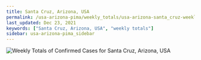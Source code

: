 ```yaml
---
title: Santa Cruz, Arizona, USA
permalink: /usa-arizona-pima/weekly_totals/usa-arizona-santa_cruz-weekly_totals.html
last_updated: Dec 23, 2021
keywords: ["Santa Cruz, Arizona, USA", "weekly totals"]
sidebar: usa-arizona-pima_sidebar
---
```


![Weekly Totals of Confirmed Cases for Santa Cruz, Arizona, USA](/covid_tracker/images/graphs/usa-arizona-santa_cruz-weekly_totals_graph.png)
